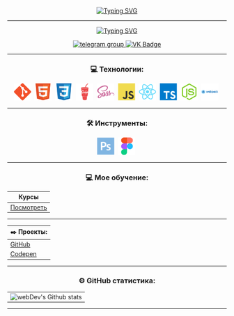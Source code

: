 <div align="center">
  
[![Typing SVG](https://readme-typing-svg.demolab.com?font=Philosopher&weight=900&size=40&duration=7000&pause=100&color=22F735&center=true&width=900&height=70&lines=%D0%94%D0%BE%D0%B1%D1%80%D0%BE+%D0%BF%D0%BE%D0%B6%D0%B0%D0%BB%D0%BE%D0%B2%D0%B0%D1%82%D1%8C+%D0%B2+%D0%BC%D0%BE%D0%B9+GitHub+%D0%BF%D1%80%D0%BE%D1%84%D0%B8%D0%BB%D1%8C)](https://git.io/typing-svg)
  
</div>

---
<div align="center">

[![Typing SVG](https://readme-typing-svg.demolab.com?font=Montserrat&weight=900&size=15&duration=1000&pause=2000&color=F71111&background=FFFD6F00&width=200&height=30&lines=%D0%9C%D0%BE%D0%B8+%D1%81%D0%BE%D1%86%D0%B8%D0%B0%D0%BB%D1%8C%D0%BD%D1%8B%D0%B5+%D1%81%D0%B5%D1%82%D0%B8)](https://git.io/typing-svg)
  <div id="badges">
    <a href="https://t.me/Serezha_73" target="_blank">
      <img src="https://cdn-icons-png.flaticon.com/512/2111/2111646.png" width="40" height="40" alt="telegram group" />
    </a>
    <a href="https://vk.com/id356663059" target="_blank">
      <img src="https://cdn-icons-png.flaticon.com/512/145/145813.png" width="40" height="40" alt="VK Badge"/>
    </a>   
  </div>

  </div>

----

<div align="center">

### 💻 Технологии:

<div>
  <img src="https://github.com/devicons/devicon/blob/master/icons/git/git-original.svg" title="git" alt="git" width="40" height="40"/>&nbsp
  <img src="https://github.com/devicons/devicon/blob/master/icons/html5/html5-original.svg" title="html5" alt="html5" width="40" height="40"/>&nbsp
  <img src="https://github.com/devicons/devicon/blob/master/icons/css3/css3-original.svg" title="css" alt="css" width="40" height="40"/>&nbsp
  <img src="https://raw.githubusercontent.com/devicons/devicon/master/icons/gulp/gulp-plain.svg" title="gulp" alt="gulp" width="40" height="40"/>&nbsp
  <img src="https://raw.githubusercontent.com/devicons/devicon/master/icons/sass/sass-original.svg" title="sass" alt="sass" width="40" height="40"/>&nbsp
  <img src="https://github.com/devicons/devicon/blob/master/icons/javascript/javascript-original.svg" title="javascript" alt="javascript" width="40" height="40"/>&nbsp
  <img src="https://github.com/devicons/devicon/blob/master/icons/react/react-original.svg" title="reactjs" alt="reactjs" width="40" height="40"/>&nbsp
  <img src="https://raw.githubusercontent.com/devicons/devicon/master/icons/typescript/typescript-original.svg" title="TypeScript" alt="TypeScript" width="40" height="40"/>&nbsp
  <img src="https://github.com/devicons/devicon/blob/master/icons/nodejs/nodejs-original.svg" title="nodejs" alt="nodejs" width="40" height="40"/>&nbsp
  <img src="https://raw.githubusercontent.com/devicons/devicon/d00d0969292a6569d45b06d3f350f463a0107b0d/icons/webpack/webpack-original-wordmark.svg" title="webpack" alt="webpack" width="40" height="40"/>&nbsp

</div>


---



### 🛠 Инструменты:

<div>
  <img src="https://github.com/devicons/devicon/blob/master/icons/photoshop/photoshop-plain.svg" title="photoshop" alt="photoshop" width="40" height="40"/>&nbsp;
  <img src="https://github.com/devicons/devicon/blob/master/icons/figma/figma-original.svg" title="figma" alt="figma" width="40" height="40"/>&nbsp;
</div>

---

  


### 💻 Мое обучение:

| Курсы                                                            |
| ----------------------------------------------------------------| 
  | <a href="https://github.com/Serezha73/my-education" target="_ blank">Посмотреть</a>



---
  


| ✒️ Проекты:                                                           |
| ----------------------------------------------------------------| 
  | <a href="https://github.com/Serezha73/my-projects" target="_ blank">GitHub</a>
  | <a href="https://codepen.io/Serezha73" target="_ blank">Codepen</a>

  
---


### ⚙️ GitHub статистика:

<table>
  <tr>
    <td>
      <img align="left" src="http://github-readme-streak-stats.herokuapp.com?user=Serezha_73&theme=dark&background=000000" alt="webDev's Github stats" />
    </td>
  </tr>
</table>
  
  ---

</div>
